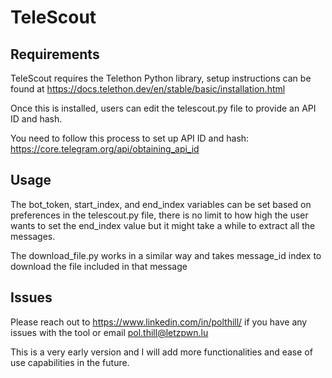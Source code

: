 # TeleScout

## Requirements

TeleScout requires the Telethon Python library, setup instructions can be found at https://docs.telethon.dev/en/stable/basic/installation.html

Once this is installed, users can edit the telescout.py file to provide an API ID and hash.

You need to follow this process to set up API ID and hash: https://core.telegram.org/api/obtaining_api_id

## Usage

The bot_token, start_index, and end_index variables can be set based on preferences in the telescout.py file, there is no limit to how high the user wants to set the end_index value but it might take a while to extract all the messages.

The download_file.py works in a similar way and takes message_id index to download the file included in that message

## Issues

Please reach out to https://www.linkedin.com/in/polthill/ if you have any issues with the tool or email pol.thill@letzpwn.lu

This is a very early version and I will add more functionalities and ease of use capabilities in the future.
